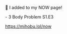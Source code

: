 🤖 I added to my NOW page!

\- 3 Body Problem S1.E3

[<span class="invisible">https://</span><span class="">mihobu.lol/now</span><span class="invisible"></span>](https://mihobu.lol/now)